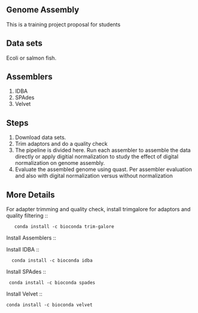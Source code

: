 **Genome Assembly** 
------------------------


This is a training project proposal for students

**Data sets** 
----------------

Ecoli or salmon fish. 


**Assemblers** 
----------------

1. IDBA 
2. SPAdes 
3. Velvet 


**Steps**
-----------

1. Download data sets. 
2. Trim adaptors and do a quality check 
3. The pipeline is divided here. Run each assembler to assemble the data directly or apply digitial normalization to study the effect of digital normalization on genome assembly. 
4. Evaluate the assembled genome using quast. Per assembler evaluation and also with digital normalization versus without normalization 


**More Details** 
------------------------



For adapter trimming and quality check, install trimgalore for adaptors and quality filtering :: 

	
       conda install -c bioconda trim-galore 


Install Assemblers :: 

Install IDBA :: 
	
      conda install -c bioconda idba 

Install SPAdes :: 

     conda install -c bioconda spades 


Install Velvet :: 

    conda install -c bioconda velvet 





   

